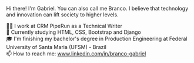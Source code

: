 Hi there! I'm Gabriel. You can also call me Branco. I believe that technology and innovation can lift society to higher levels.<br>

👨‍💻 I work at CRM PipeRun as a Technical Writer <br>
🌱 Currently studying HTML, CSS, Bootstrap and Django<br>
🎓 I'm finishing my bachelor's degree in Production Engineering at Federal University of Santa Maria (UFSM) - Brazil<br>
📫 How to reach me: www.linkedin.com/in/branco-gabriel<br>
